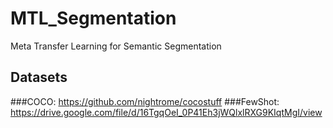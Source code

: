 # MTL_Segmentation
Meta Transfer Learning for Semantic Segmentation

## Datasets
###COCO: 
https://github.com/nightrome/cocostuff
###FewShot:
https://drive.google.com/file/d/16TgqOeI_0P41Eh3jWQlxlRXG9KIqtMgI/view
